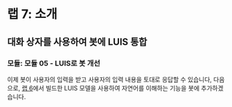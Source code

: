 ﻿---
lab:
    title: '랩 7: 소개'
    module: '모듈 5: LUIS로 봇 개선'
---

# 랩 7: 소개

## 대화 상자를 사용하여 봇에 LUIS 통합

### 모듈: 모듈 05 - LUIS로 봇 개선

이제 봇이 사용자의 입력을 받고 사용자의 입력 내용을 토대로 응답할 수 있습니다, 다음으로, [랩 6](../Lab4-Implement_LUIS/02-Implement_LUIS.md)에서 빌드한 LUIS 모델을 사용하여 자연어를 이해하는 기능을 봇에 추가하겠습니다.